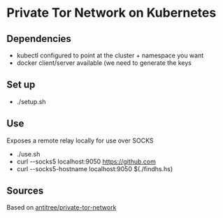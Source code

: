 # Private Tor Network on Kubernetes

## Dependencies

- kubectl configured to point at the cluster + namespace you want
- docker client/server available (we need to generate the keys 

## Set up

- ./setup.sh 

## Use

Exposes a remote relay locally for use over SOCKS

- ./use.sh
- curl --socks5 localhost:9050 https://github.com
- curl --socks5-hostname localhost:9050 $(./findhs.hs)

## Sources

Based on [antitree/private-tor-network](https://github.com/antitree/private-tor-network)
